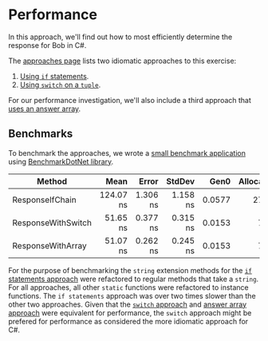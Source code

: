 # Performance

In this approach, we'll find out how to most efficiently determine the response for Bob in C#.

The [approaches page][approaches] lists two idiomatic approaches to this exercise:

1. [Using `if` statements][approach-if].
2. [Using `switch` on a `tuple`][approach-switch].

For our performance investigation, we'll also include a third approach that [uses an answer array][approach-answer-array].

## Benchmarks

To benchmark the approaches, we wrote a [small benchmark application][benchmark-application] using [BenchmarkDotNet library][benchmark-dotnet].

|             Method |      Mean |    Error |   StdDev |   Gen0 | Allocated |
|------------------- |----------:|---------:|---------:|-------:|----------:|
|    ResponseIfChain | 124.07 ns | 1.306 ns | 1.158 ns | 0.0577 |     272 B |
| ResponseWithSwitch |  51.65 ns | 0.377 ns | 0.315 ns | 0.0153 |      72 B |
|  ResponseWithArray |  51.07 ns | 0.262 ns | 0.245 ns | 0.0153 |      72 B |

For the purpose of benchmarking the `string` extension methods for the [`if` statements approach][approach-if] were refactored to regular methods that take a `string`.
For all approaches, all other `static` functions were refactored to instance functions.
The `if statements` approach was over two times slower than the other two approaches.
Given that the [`switch` approach][approach-switch] and [answer array approach][approach-answer-array] were equivalent for performance,
the `switch` approach might be prefered for performance as considered the more idiomatic approach for C#.

[approaches]: https://exercism.org/tracks/csharp/exercises/bob/approaches
[approach-if]: https://exercism.org/tracks/csharp/exercises/bob/approaches/if
[approach-switch]: https://exercism.org/tracks/csharp/exercises/bob/approaches/switch-on-tuple
[approach-answer-array]: https://exercism.org/tracks/csharp/exercises/bob/approaches/answer-array
[benchmark-dotnet]: https://benchmarkdotnet.org/index.html
[benchmark-application]: https://github.com/exercism/csharp/tree/main/exercises/practice/bob/.approaches/performance/benchmark/code/Program.cs
